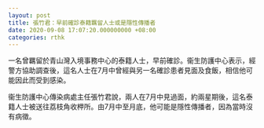 ```yaml
---
layout: post
title: 張竹君：早前確診泰籍羈留人士或是隱性傳播者
date: 2020-09-08 17:07:20.000000000 +08:00
categories: rthk
---
```


一名曾羈留於青山灣入境事務中心的泰籍人士，早前確診。衞生防護中心表示，經警方協助調查後，這名人士在7月中曾經與另一名確診患者見面及食飯，相信他可能因此而受到感染。

衞生防護中心傳染病處主任張竹君說，兩人在7月中見過面，約兩星期後，這名泰籍人士被送往荔枝角收柙所。由7月中至月底，他可能是隱性傳播者，因為當時沒有病徵。
